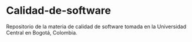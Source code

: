 # Calidad-de-software
Repositorio de la materia de calidad de software tomada en la Universidad Central en Bogotá, Colombia.
